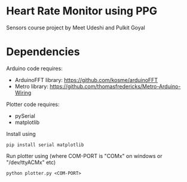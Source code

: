 Heart Rate Monitor using PPG
================

Sensors course project by Meet Udeshi and Pulkit Goyal

Dependencies
============

Arduino code requires:

 - ArduinoFFT library: https://github.com/kosme/arduinoFFT
 - Metro library: https://github.com/thomasfredericks/Metro-Arduino-Wiring

Plotter code requires:

 - pySerial
 - matplotlib

Install using

```
pip install serial matplotlib
```

Run plotter using (where COM-PORT is "COMx" on windows or "/dev/ttyACMx" etc)

```
python plotter.py <COM-PORT>
```
